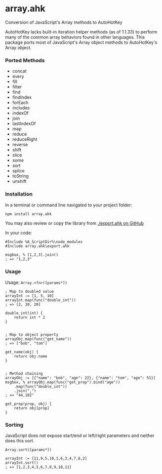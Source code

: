 # array.ahk
Conversion of JavaScript's Array methods to AutoHotKey

AutoHotKey lacks built-in iteration helper methods (as of 1.1.33) to perform many of the common array behaviors found in other languages. This package ports most of JavaScript's Array object methods to AutoHotKey's Array object.

### Ported Methods
* concat
* every
* fill
* filter
* find
* findIndex
* forEach
* includes
* indexOf
* join
* lastIndexOf
* map
* reduce
* reduceRight
* reverse
* shift
* slice
* some
* sort
* splice
* toString
* unshift

### Installation

In a terminal or command line navigated to your project folder:

```bash
npm install array.ahk
```
You may also review or copy the library from [./export.ahk on GitHub](https://raw.githubusercontent.com/chunjee/array.ahk/master/export.ahk)


In your code:

```autohotkey
#Include %A_ScriptDir%\node_modules
#Include array.ahk\export.ahk

msgbox, % [1,2,3].join()
; => "1,2,3"
```

### Usage

Usage: `Array.<fn>([params*])`
```autohotkey
; Map to doubled value
arrayInt := [1, 5, 10]
arrayInt.map(func("double_int"))
; => [2, 10, 20]

double_int(int) {
	return int * 2
}


; Map to object property
arrayObj.map(func("get_name")) 
; => ["bob", "tom"]

get_name(obj) {
	return obj.name
}


; Method chaining
arrayObj := [{"name": "bob", "age": 22}, {"name": "tom", "age": 51}]
msgbox, % arrayObj.map(func("get_prop").bind("age"))
	.map(func("double_int"))
	.join(",")
; => "44,102"

get_prop(prop, obj) {
	return obj[prop]
}
```

### Sorting

JavaScript does not expose start/end or left/right parameters and neither does this sort.

`Array.sort([params*])`  
```autohotkey
arrayInt := [11,9,5,10,1,6,3,4,7,8,2]
arrayInt.sort()
; => [1,2,3,4,5,6,7,8,9,10,11]
```
